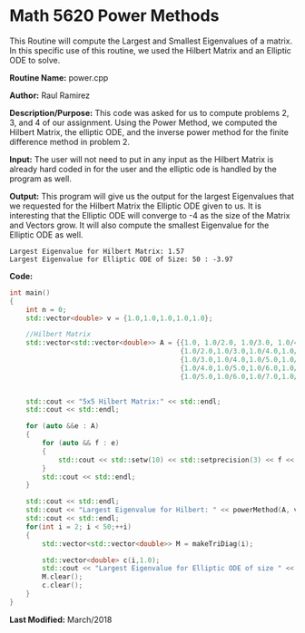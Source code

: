 # Math 5620 Power Methods
This Routine will compute the Largest and Smallest Eigenvalues of a matrix. In this specific use of this routine, we used the Hilbert Matrix and an Elliptic ODE to solve.

**Routine Name:**           power.cpp

**Author:** Raul Ramirez

**Description/Purpose:** 
This code was asked for us to compute problems 2, 3, and 4 of our assignment. Using the Power Method, we computed the Hilbert Matrix, the elliptic ODE, and the inverse power method for the finite difference method in problem 2.  

**Input:** 
The user will not need to put in any input as the Hilbert Matrix is already hard coded in for the user and the elliptic ode is handled by the program as well.

**Output:** 
This program will give us the output for the largest Eigenvalues that we requested for the Hilbert Matrix the Elliptic ODE given to us. It is interesting that the Elliptic ODE will converge to -4 as the size of the Matrix and Vectors grow. It will also compute the smallest Eigenvalue for the Elliptic ODE as well.

```
Largest Eigenvalue for Hilbert Matrix: 1.57 
Largest Eigenvalue for Elliptic ODE of Size: 50 : -3.97
```

**Code:**
```cpp
int main()
{
	int n = 0;
	std::vector<double> v = {1.0,1.0,1.0,1.0,1.0};

	//Hilbert Matrix
	std::vector<std::vector<double>> A = {{1.0, 1.0/2.0, 1.0/3.0, 1.0/4.0, 1.0/5.0},
										  {1.0/2.0,1.0/3.0,1.0/4.0,1.0/5.0,1.0/6.0},
										  {1.0/3.0,1.0/4.0,1.0/5.0,1.0/6.0,1.0/7.0},
										  {1.0/4.0,1.0/5.0,1.0/6.0,1.0/7.0,1.0/8.0},
										  {1.0/5.0,1.0/6.0,1.0/7.0,1.0/8.0,1.0/9.0}};

	
	std::cout << "5x5 Hilbert Matrix:" << std::endl;
	std::cout << std::endl;

	for (auto &&e : A)
	{
		for (auto && f : e)
		{
			std::cout << std::setw(10) << std::setprecision(3) << f << " ";
		}
		std::cout << std::endl;
	}

	std::cout << std::endl;
	std::cout << "Largest Eigenvalue for Hilbert: " << powerMethod(A, v, .000001, 100) << std::endl;
	std::cout << std::endl;
	for(int i = 2; i < 50;++i)
	{
		std::vector<std::vector<double>> M = makeTriDiag(i);

		std::vector<double> c(i,1.0);
		std::cout << "Largest Eigenvalue for Elliptic ODE of size " << i << ": " << powerMethod(M, c, .000001, 100) << std::endl;
		M.clear();
		c.clear();
	}
}
```


**Last Modified:** March/2018
